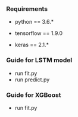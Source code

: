 ### Requirements

- python == 3.6.*

- tensorflow == 1.9.0

- keras == 2.1.*

### Guide for LSTM model
- run fit.py
- run predict.py

### Guide for XGBoost
- run fit.py
